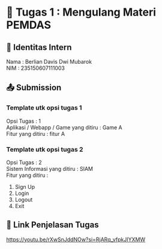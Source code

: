 # 📁 Tugas 1 : Mengulang Materi PEMDAS

## 👤 Identitas Intern
Nama : Berlian Davis Dwi Mubarok             
NIM  : 235150607111003

## 📤 Submission

### Template utk opsi tugas 1
Opsi Tugas : 1        
Aplikasi / Webapp / Game yang ditiru : Game A     
Fitur yang ditiru : fitur A     

### Template utk opsi tugas 2
Opsi Tugas : 2            
Sistem Informasi yang ditiru : SIAM              
Fitur yang ditiru :                   
1. Sign Up
2. Login
3. Logout 
4. Exit

## 🔗 Link Penjelasan Tugas

https://youtu.be/rXwSnJddNOw?si=RjARq_vfpkJIYXMW
